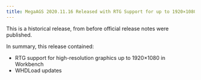 ```yaml
---
title: MegaAGS 2020.11.16 Released with RTG Support for up to 1920×1080 Resolutions
---
```

This is a historical release, from before official release notes were published.

In summary, this release contained:

* RTG support for high-resolution graphics up to 1920×1080 in Workbench
* WHDLoad updates
